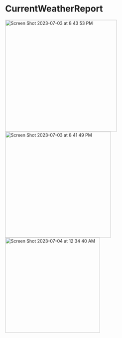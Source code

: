 # CurrentWeatherReport

<img width="358" alt="Screen Shot 2023-07-03 at 8 43 53 PM" src="https://github.com/saigowthamtk/WeatherReportApp/assets/17901204/be47bc89-cc6a-4997-8719-8c6de075b5e6">
<img width="339" alt="Screen Shot 2023-07-03 at 8 41 49 PM" src="https://github.com/saigowthamtk/WeatherReportApp/assets/17901204/77269cde-bdaf-4737-b489-220a6147ff9a">
<img width="304" alt="Screen Shot 2023-07-04 at 12 34 40 AM" src="https://github.com/saigowthamtk/WeatherReportApp/assets/17901204/18b546e1-8975-45ab-9ec7-5e2dc04cb18e">




